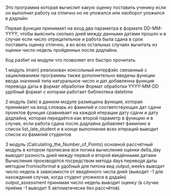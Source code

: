 Это программа которая вычислит какую оценку поставить ученику если он выполнил работу на отлично но не уложился или наоборот уложился в дэдлайн

Первая функция принимает на вход два параметра в формате DD-MM-YYYY, чтобы выяснить сколько дней между данными датами прошло и в случае если число отрицательное и работа была сдана в срок
поставить оценку отлично, а во всех остальных случаях вычитать из оценки число недель пройденных после дэдлайна.

Код разбит на модули что позволяет его быстро прочитать

1 модуль (main)
реализован консольный интерфэйс связанный с зацикливанием программы
также дополнительно введены функции ввода значений типа натуральное число и дат
добавленна функция перевода даты в формат обработки
Формат обработки YYYY-MM-DD удобный формат с которам работает библеотека datetime

2 модуль (late)
в данном модуле размещена функция, которая принимает на вход словарь из фамилий и соответствующих дат сдачи проектов
функция сравнивает на каждой итерации дату сдачи и дату дэдлайна, которая передаётся как второй параметр в функцию
и в случае, если работа сдана после дэдлайна добавляет фамилию в список list_late_student и в конце выполнения всех итераций выводит список из фамилий студентов

3 модуль (Calculating_the_Number_of_Points)
основной рассчётный модуль в котором прописана вся логика вычисления оценки 
delta_day выводит разность дней между первой и второй введёнными датами
Вычисления производятся посредством метода days переводя даты методом fromisoformat в удобный для питона вид
output_weeks выводит число недель в зависимости от введённого числа дней (выводит -1 для нахождения случая, когда студент уложился в дэдайн)
output_assessment принимая число недель выводит оценку (в случае приёма -1 выводит 5 автоматически без рассчётов)
